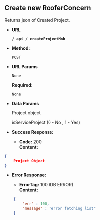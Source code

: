 **Create new RooferConcern**
----
  Returns json of Created Project.

* **URL**

  **`/ api / createProjectMob`**

* **Method:**

  `POST`
  
*  **URL Params**
    
    `None`

   **Required:**
 
   `None`

* **Data Params**

  Project object

  isServiceProject (0 - No , 1 - Yes)

* **Success Response:**

  * **Code:** 200 <br />
    **Content:**
```json
{
	Project Object
}
```
 
* **Error Response:**

  * **ErrorTag:** 100 (DB ERROR) <br />
    **Content:** 
```json
    {
        "err" : 100, 
        "message" : "error fetching list"
    }
```